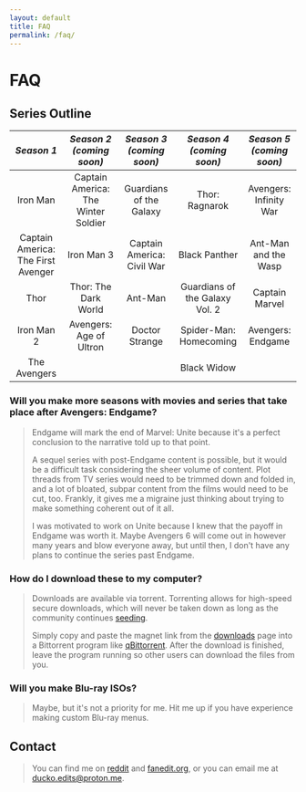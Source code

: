 ```yaml
---
layout: default
title: FAQ
permalink: /faq/
---
```


# FAQ

## Series Outline

| _Season 1_ | _Season 2_ <br /> _(coming soon)_ | _Season 3_ <br /> _(coming soon)_ | _Season 4_ <br /> _(coming soon)_ | _Season 5_ <br /> _(coming soon)_ |
| :---: | :---: | :---: | :---: | :---: |
| Iron Man | Captain America: The Winter Soldier | Guardians of the Galaxy | Thor: Ragnarok | Avengers: Infinity War |
| Captain America: The First Avenger | Iron Man 3 | Captain America: Civil War | Black Panther | Ant-Man and the Wasp |
| Thor | Thor: The Dark World | Ant-Man | Guardians of the Galaxy Vol. 2 | Captain Marvel |
| Iron Man 2 | Avengers: Age of Ultron | Doctor Strange | Spider-Man: Homecoming | Avengers: Endgame |
| The Avengers | | | Black Widow | |

### Will you make more seasons with movies and series that take place after Avengers: Endgame?

> Endgame will mark the end of Marvel: Unite because it's a perfect conclusion to the narrative told up to that point.
> 
> A sequel series with post-Endgame content is possible, but it would be a difficult task considering the sheer volume of content. Plot threads from TV series would need to be trimmed down and folded in, and a lot of bloated, subpar content from the films would need to be cut, too. Frankly, it gives me a migraine just thinking about trying to make something coherent out of it all.
> 
> I was motivated to work on Unite because I knew that the payoff in Endgame was worth it. Maybe Avengers 6 will come out in however many years and blow everyone away, but until then, I don't have any plans to continue the series past Endgame.

### How do I download these to my computer?

> Downloads are available via torrent. Torrenting allows for high-speed secure downloads, which will never be taken down as long as the community continues [seeding](https://help.bittorrent.com/en/support/solutions/articles/29000023347-what-is-seeding-).
>
> Simply copy and paste the magnet link from the [downloads](/downloads/) page into a Bittorrent program like [qBittorrent](https://www.qbittorrent.org/). After the download is finished, leave the program running so other users can download the files from you.

### Will you make Blu-ray ISOs?

> Maybe, but it's not a priority for me. Hit me up if you have experience making custom Blu-ray menus.

## Contact

> You can find me on [reddit](https://www.reddit.com/user/-ducko/) and [fanedit.org](https://forums.fanedit.org/members/ducko.55122/), or you can email me at [ducko.edits@proton.me](mailto:ducko.edits@proton.me).
